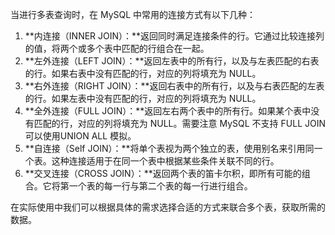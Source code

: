 当进行多表查询时，在 MySQL 中常用的连接方式有以下几种：

1. **内连接（INNER JOIN）：**返回同时满足连接条件的行。它通过比较连接列的值，将两个或多个表中匹配的行组合在一起。
2. **左外连接（LEFT JOIN）：**返回左表中的所有行，以及与左表匹配的右表的行。如果右表中没有匹配的行，对应的列将填充为 NULL。
3. **右外连接（RIGHT JOIN）：**返回右表中的所有行，以及与右表匹配的左表的行。如果左表中没有匹配的行，对应的列将填充为 NULL。
4. **全外连接（FULL JOIN）：**返回左右两个表中的所有行。如果某个表中没有匹配的行，对应的列将填充为 NULL。需要注意 MySQL 不支持 FULL JOIN 可以使用UNION ALL 模拟。
5. **自连接（Self JOIN）：**将单个表视为两个独立的表，使用别名来引用同一个表。这种连接适用于在同一个表中根据某些条件关联不同的行。
6. **交叉连接（CROSS JOIN）：**返回两个表的笛卡尔积，即所有可能的组合。它将第一个表的每一行与第二个表的每一行进行组合。

在实际使用中我们可以根据具体的需求选择合适的方式来联合多个表，获取所需的数据。
